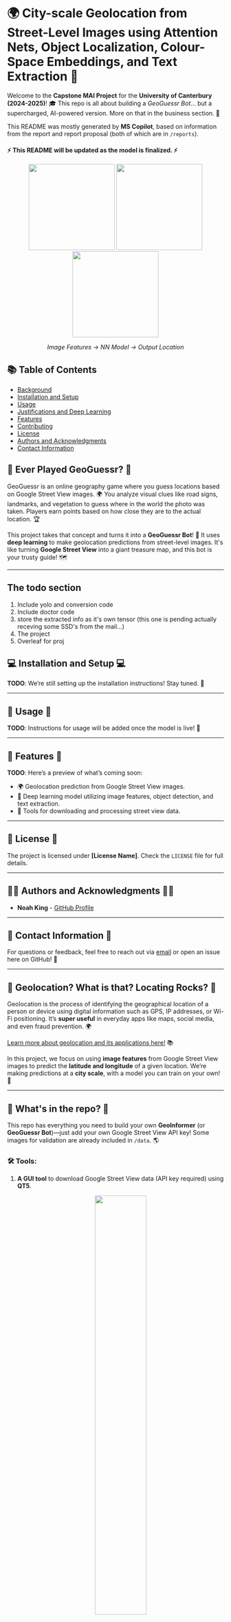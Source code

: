 # 🌍 City-scale Geolocation from Street-Level Images using Attention Nets, Object Localization, Colour-Space Embeddings, and Text Extraction 🚀

Welcome to the **Capstone MAI Project** for the **University of Canterbury (2024-2025)**! 🎓 This repo is all about building a *GeoGuessr Bot*... but a supercharged, AI-powered version. More on that in the business section. 📍

This README was mostly generated by **MS Copilot**, based on information from the report and report proposal (both of which are in `/reports`).

#### ⚡️ This README will be updated as the model is finalized. ⚡️

<p align="center"> 
  <img src="./docs/gitembeds/header1.png" width="200" height="200" /> 
  <img src="./docs/gitembeds/thinking.gif" width="200" height="200" /> 
  <img src="./docs/gitembeds/springfield_w_point.jpg" width="200" height="200" /> 
</p> 
<p align="center"><em>Image Features -> NN Model -> Output Location</em></p>

## 📚 Table of Contents
- [Background](#background)
- [Installation and Setup](#installation-and-setup)
- [Usage](#usage)
- [Justifications and Deep Learning](#justifications-and-deep-learning)
- [Features](#features)
- [Contributing](#contributing)
- [License](#license)
- [Authors and Acknowledgments](#authors-and-acknowledgments)
- [Contact Information](#contact-information)

## 🧭 Ever Played GeoGuessr? 🧭

GeoGuessr is an online geography game where you guess locations based on Google Street View images. 🌍 You analyze visual clues like road signs, landmarks, and vegetation to guess where in the world the photo was taken. Players earn points based on how close they are to the actual location. 🏆

This project takes that concept and turns it into a **GeoGuessr Bot**! 🚀 It uses **deep learning** to make geolocation predictions from street-level images. It's like turning **Google Street View** into a giant treasure map, and this bot is your trusty guide! 🗺

---
## The todo section

1. Include yolo and conversion code
2. Include doctor code
3. store the extracted info as it's own tensor (this one is pending actually receving some SSD's from the mail...)
4. The project
5. Overleaf for proj
































## 💻 Installation and Setup 💻

**TODO**: We’re still setting up the installation instructions! Stay tuned. 🔧

---

## 🏁 Usage 🏁

**TODO**: Instructions for usage will be added once the model is live! 🚀

---

## 🎨 Features 🎨

**TODO**: Here’s a preview of what’s coming soon:

- 🌍 Geolocation prediction from Google Street View images.
- 🧠 Deep learning model utilizing image features, object detection, and text extraction.
- 🔧 Tools for downloading and processing street view data.

---

## 📝 License 📝

The project is licensed under **[License Name]**. Check the `LICENSE` file for full details.

---

## 👨‍💻 Authors and Acknowledgments 👨‍💻

- **Noah King** - [GitHub Profile](https://github.com/2of)

---

## 📩 Contact Information 📩

For questions or feedback, feel free to reach out via [email](mailto:noah@2of.io) or open an issue here on GitHub! 💬

---

## 🧳 Geolocation? What is that? Locating Rocks? 🧳

Geolocation is the process of identifying the geographical location of a person or device using digital information such as GPS, IP addresses, or Wi-Fi positioning. It’s **super useful** in everyday apps like maps, social media, and even fraud prevention. 🌍

[Learn more about geolocation and its applications here!](https://www.esri.com/en-us/what-is-geolocation) 📚

In this project, we focus on using **image features** from Google Street View images to predict the **latitude and longitude** of a given location. We’re making predictions at a **city scale**, with a model you can train on your own! 🧠

---

## 🎯 What's in the repo? 🎯

This repo has everything you need to build your own **GeoInformer** (or **GeoGuessr Bot**)—just add your own Google Street View API key! Some images for validation are already included in `/data`. 🌎

### 🛠️ Tools:
1. **A GUI tool** to download Google Street View data (API key required) using **QT5**.
   <p align="center">
     <img src="./docs/gitembeds/tool_dler_gui.png" width="50%" />
   </p>

2. **A tool to generate evenly distributed geolocation data** for street view images (command-line tool, but here's a preview of how it works):
   <p align="center">
     <img src="./docs/gitembeds/extraction_of_points.png" width="50%" />
   </p>

---

## 🧠 Background and Motivation 🧠

### 📍 Introduction
While many image formats have geolocation data embedded in their metadata, in the absence of this data, we propose a method for determining **geolocation** using **features** derived directly from the image content. 🔍

The popular game **GeoGuessr** gamifies this concept by challenging players to guess locations based on Google Street View images. 🌍 This repo brings that concept into the realm of machine learning. Instead of humans guessing, a **deep learning model** makes predictions on where the image was taken, based on local features in the image.

---

### 🔧 Approach

We’re using **cutting-edge AI techniques** for this project:

- **Object Detection**: Using YOLO for real-time object detection. 🧐
- **Text Extraction**: Leveraging **docTR** for robust text extraction. 📝
- **Color Extraction**: Custom algorithms for **HSV color space analysis**. 🌈

These features are combined into a **GeoLocalization Pattern**, which is passed through an attention model to make more accurate predictions. 🌍

---

## 🌐 Obtaining Data

1. Use the **Graphical Tool** to load and download Google Street View images using a `.csv` of candidate points.
2. The **Point Generator and Refiner** (located in `/tools`) can help you generate and refine the locations for downloading.
3. Set your root **LAT/LONG** in the `/config` file to define the center of the data area.
4. A critical concept: **Recency** matters—images taken at different times from the same location are included in the dataset. 🕒

---

## 🧑‍💻 Pipeline

The pipeline consists of three primary branches:

1. **Color Evaluation**: Extracts color histograms from images and creates a color embedding. 🌈
2. **OCR Text Extraction**: Uses **docTR** OCR to extract text, which is then embedded. 📝
3. **Object Detection**: Detects objects using YOLO and generates object embeddings. 🏙️

All features are combined and processed through an **attention layer** to improve the geoinformative power of the model. 🧠

---

### 🧬 Architecture and Activation Functions

The model processes **640 x 640** input images and uses YOLOv11 and docTR for object detection and text recognition. The embeddings from these branches are combined before passing through the attention layer to make predictions.

We use **activation functions** like ReLU and Leaky ReLU to ensure effective learning in this deep architecture. ⚡

---

### 🎨 Color Histogram Embedding

We process the image to extract **HSV** histograms representing the color distribution. These histograms are turned into a vector, which is then used as an input to the neural network for better location prediction. 🌈

---

### 📝 Text Extraction and Processing

Text is a **critical geolocator** in this project! We use **docTR** for **OCR** to extract text from images. This process helps the model identify locations based on **street names, signs**, and other text-based clues. 🛣️

---



TODO: FINISH THIS


*I asked an LLM to add emojis to this, I've noticed it's gone hard on the language too. Oh well :) It's fun, I guess?*
